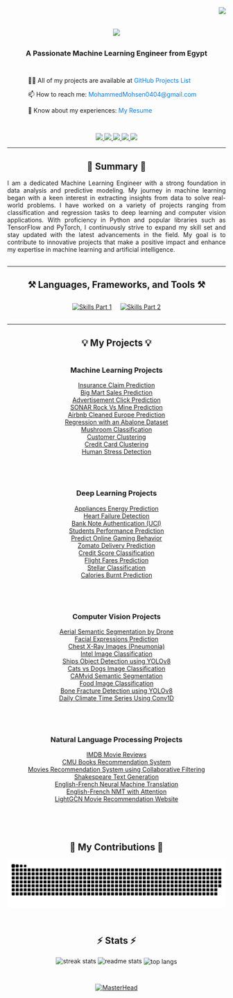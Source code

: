 <img align="right" src="https://visitor-badge.laobi.icu/badge?page_id=MohammedMohsen0404.mohammedmohsen0404" />

<h1 align="center">
    <img src="https://readme-typing-svg.herokuapp.com/?font=Righteous&size=35&center=true&vCenter=true&width=500&height=70&duration=4000&lines=Hi+There!+👋;+I'm+Mohammed+Mohsen!;" />
</h1>

<h3 align="center" style="margin-bottom: 30px;">A Passionate Machine Learning Engineer from Egypt</h3>


<div align="center" style="margin-bottom: 30px;">
  <div style="display: flex; align-items: center; justify-content: center;">
    <div style="text-align: left; margin-right: 20px;">
      <p>👨‍💻 All of my projects are available at <a href="https://github.com/MohammedMohsen0404/Projects_List" target="_blank" style="text-decoration: none; color: #007bff;">GitHub Projects List</a></p>
      <p>📫 How to reach me: <a href="mailto:MohammedMohsen0404@gmail.com" style="text-decoration: none; color: #007bff;">MohammedMohsen0404@gmail.com</a></p>
      <p>📄 Know about my experiences: <a href="https://drive.google.com/file/d/1Z4QrA313ft74Jp7Awv7X5LXTTcqRzh0y/view?usp=drive_link" target="_blank" style="text-decoration: none; color: #007bff;">My Resume</a></p>
    </div>
    <!-- Removed Coding Image -->
  </div>
</div>

<div align="center"> 
  <a href="https://www.linkedin.com/in/mohammed-mohsen-323994276/" target="_blank">
    <img src="https://img.shields.io/badge/LinkedIn-0077B5?style=for-the-badge&logo=linkedin&logoColor=white" />
  </a>
  <a href="https://www.kaggle.com/mohammedmohsen0404" target="_blank">
    <img src="https://img.shields.io/badge/Kaggle-20BEFF?style=for-the-badge&logo=kaggle&logoColor=white" />
  </a>
  <a href="https://www.freelancer.com/u/mohammedmohsen04" target="_blank">
    <img src="https://img.shields.io/badge/Freelancer-0078FF?style=for-the-badge&logo=freelancer&logoColor=white" />
  </a>
  <a href="https://www.upwork.com/freelancers/~01e18965bd893d67e3?mp_source=share" target="_blank">
    <img src="https://img.shields.io/badge/Upwork-6FDA44?style=for-the-badge&logo=upwork&logoColor=white" />
  </a>
  <a href="https://www.notion.so/Preprocessing-Pipeline-e317b357e94b4d9480f977f1a782dd32" target="_blank">
    <img src="https://img.shields.io/badge/Notion-000000?style=for-the-badge&logo=notion&logoColor=white" />
  </a>
</div>
<hr/>

<h2 align="center">📜 Summary 📜</h2>
<div align="center" style="max-width: 600px; margin-bottom: 30px;">
  <p style="text-align: justify;">
    I am a dedicated Machine Learning Engineer with a strong foundation in data analysis and predictive modeling. My journey in machine learning began with a keen interest in extracting insights from data to solve real-world problems. I have worked on a variety of projects ranging from classification and regression tasks to deep learning and computer vision applications. With proficiency in Python and popular libraries such as TensorFlow and PyTorch, I continuously strive to expand my skill set and stay updated with the latest advancements in the field. My goal is to contribute to innovative projects that make a positive impact and enhance my expertise in machine learning and artificial intelligence.
  </p>
</div>

<hr/>

<h2 align="center">⚒️ Languages, Frameworks, and Tools ⚒️</h2>

<div align="center" style="margin-top: 30px;">
  <div style="display: flex; flex-wrap: wrap; justify-content: center; gap: 20px;">
    <a href="https://go-skill-icons.vercel.app/">
      <img src="https://go-skill-icons.vercel.app/api/icons?i=numpy,pandas,matplotlib,seaborn,scipy,scikitlearn" alt="Skills Part 1" style="max-width: 150px;" />
    </a>
    <a href="https://go-skill-icons.vercel.app/">
      <img src="https://go-skill-icons.vercel.app/api/icons?i=tensorflow,pytorch,python,huggingface,kaggle,git,github" alt="Skills Part 2" style="max-width: 150px;" />
    </a>
  </div>
</div>

<br/>
<hr/>

<h2 align="center">💡 My Projects 💡</h2>

<!-- Container for all sections -->
<div style="display: flex; flex-direction: column; align-items: center;">

 <!-- Machine Learning Projects -->
<div style="text-align: center; margin-bottom: 40px;">
  <h3>Machine Learning Projects</h3>
  <ul style="list-style-type: none; padding: 0;">
    <li><a href="https://github.com/MohammedMohsen0404/Starting-Is-All-You-Need/tree/main/Proj01_Insurance_Claim_Prediction" target="_blank">Insurance Claim Prediction</a></li>
    <li><a href="https://github.com/MohammedMohsen0404/Starting-Is-All-You-Need/tree/main/Proj02_Big_Mart_Sales_Prediction" target="_blank">Big Mart Sales Prediction</a></li>
    <li><a href="https://github.com/MohammedMohsen0404/Starting-Is-All-You-Need/tree/main/Proj04_Advertisement" target="_blank">Advertisement Click Prediction</a></li>
    <li><a href="https://github.com/MohammedMohsen0404/Starting-Is-All-You-Need/tree/main/Proj06_SONAR_Rock_Vs_Mine_Prediction" target="_blank">SONAR Rock Vs Mine Prediction</a></li>
    <li><a href="https://github.com/MohammedMohsen0404/Starting-Is-All-You-Need/tree/main/Proj07_Airbnb_Prediction" target="_blank">Airbnb Cleaned Europe Prediction</a></li>
    <li><a href="https://github.com/MohammedMohsen0404/Starting-Is-All-You-Need/tree/main/Proj08_Abalone_Dataset" target="_blank">Regression with an Abalone Dataset</a></li>
    <li><a href="https://github.com/MohammedMohsen0404/Starting-Is-All-You-Need/tree/main/Proj09_Mushroom_Classification" target="_blank">Mushroom Classification</a></li>
    <li><a href="https://github.com/MohammedMohsen0404/Starting-Is-All-You-Need/tree/main/Proj10_Customer_Clustering" target="_blank">Customer Clustering</a></li>
    <li><a href="https://github.com/MohammedMohsen0404/Starting-Is-All-You-Need/tree/main/Proj11_Credit_Card_Clustering" target="_blank">Credit Card Clustering</a></li>
    <li><a href="https://github.com/MohammedMohsen0404/Starting-Is-All-You-Need/tree/main/Proj12_Human_Stress_Detection" target="_blank">Human Stress Detection</a></li>
  </ul>
</div>


<div style="text-align: center; margin-bottom: 40px;">
  <h3>Deep Learning Projects</h3>
  <ul style="list-style-type: none; padding: 0;">
    <li><a href="https://github.com/MohammedMohsen0404/Starting-Is-All-You-Need/tree/main/Proj13_Appliances_Energy_Prediction" target="_blank">Appliances Energy Prediction</a></li>
    <li><a href="https://github.com/MohammedMohsen0404/Starting-Is-All-You-Need/tree/main/Proj03_Heart_Failure_Detection" target="_blank">Heart Failure Detection</a></li>
    <li><a href="https://github.com/MohammedMohsen0404/Starting-Is-All-You-Need/tree/main/Proj05_Bank_Note_Authentication_UCI" target="_blank">Bank Note Authentication (UCI)</a></li>
    <li><a href="https://github.com/MohammedMohsen0404/Starting-Is-All-You-Need/tree/main/Proj14_Students_Performance_Prediction" target="_blank">Students Performance Prediction</a></li>
    <li><a href="https://github.com/MohammedMohsen0404/Starting-Is-All-You-Need/tree/main/Proj15_Predict-online-gaming-behavior" target="_blank">Predict Online Gaming Behavior</a></li>
    <li><a href="https://github.com/MohammedMohsen0404/Starting-Is-All-You-Need/tree/main/Proj16_Zomato_Delivery_Prediction" target="_blank">Zomato Delivery Prediction</a></li>
    <li><a href="https://github.com/MohammedMohsen0404/Starting-Is-All-You-Need/tree/main/Proj17_Credit-score-classification" target="_blank">Credit Score Classification</a></li>
    <li><a href="https://github.com/MohammedMohsen0404/Starting-Is-All-You-Need/tree/main/Proj18_Flight_Fares_Prediction" target="_blank">Flight Fares Prediction</a></li>
    <li><a href="https://github.com/MohammedMohsen0404/Starting-Is-All-You-Need/tree/main/Proj19_Stellar_Classification" target="_blank">Stellar Classification</a></li>
    <li><a href="https://github.com/MohammedMohsen0404/Starting-Is-All-You-Need/tree/main/Proj20_Caloriees_Burnt_Prediction" target="_blank">Calories Burnt Prediction</a></li>
  </ul>
</div>

<div style="text-align: center; margin-bottom: 40px;">
  <h3>Computer Vision Projects</h3>
  <ul style="list-style-type: none; padding: 0;">
    <li><a href="https://github.com/MohammedMohsen0404/Starting-Is-All-You-Need/tree/main/Proj27_CV_Aerial_Semantic_Segmentation_by_Drone" target="_blank">Aerial Semantic Segmentation by Drone</a></li>
    <li><a href="https://github.com/MohammedMohsen0404/Starting-Is-All-You-Need/tree/main/Proj24_CV_Facial_Expressions_Prediction" target="_blank">Facial Expressions Prediction</a></li>
    <li><a href="https://github.com/MohammedMohsen0404/Starting-Is-All-You-Need/tree/main/Proj23_CV_Chest_X-Ray_Images_Pneumonia" target="_blank">Chest X-Ray Images (Pneumonia)</a></li>
    <li><a href="https://github.com/MohammedMohsen0404/Starting-Is-All-You-Need/tree/main/Proj22_CV_Intel_Image_Classification" target="_blank">Intel Image Classification</a></li>
    <li><a href="https://github.com/MohammedMohsen0404/Starting-Is-All-You-Need/tree/main/Proj28_CV_Ships_Object_Detection_using_YOLOv8" target="_blank">Ships Object Detection using YOLOv8</a></li>
    <li><a href="https://github.com/MohammedMohsen0404/Starting-Is-All-You-Need/tree/main/Proj21_CV_Cats_vs_Dogs_Image_Classification" target="_blank">Cats vs Dogs Image Classification</a></li>
    <li><a href="https://github.com/MohammedMohsen0404/Starting-Is-All-You-Need/tree/main/Proj25_CV_CAMvid_semantic_segmentation" target="_blank">CAMvid Semantic Segmentation</a></li>
    <li><a href="https://github.com/MohammedMohsen0404/Starting-Is-All-You-Need/tree/main/Proj26_CV_Food_Image_Classification" target="_blank">Food Image Classification</a></li>
    <li><a href="https://github.com/MohammedMohsen0404/Starting-Is-All-You-Need/tree/main/Proj29_CV_Bone_Fracture_Detection_using_YOLOv8" target="_blank">Bone Fracture Detection using YOLOv8</a></li>
    <li><a href="https://github.com/MohammedMohsen0404/Starting-Is-All-You-Need/tree/main/Proj30_Daily_Climate_time_series" target="_blank">Daily Climate Time Series Using Conv1D</a></li>
  </ul>
</div>

<!-- Natural Language Processing Projects -->
<div style="text-align: center;">
  <h3>Natural Language Processing Projects</h3>
  <ul style="list-style-type: none; padding: 0;">
    <li><a href="https://github.com/MohammedMohsen0404/Starting-Is-All-You-Need/tree/main/Proj31_NLP_IMDB_Movie_Reviews" target="_blank">IMDB Movie Reviews</a></li>
    <li><a href="https://github.com/MohammedMohsen0404/Starting-Is-All-You-Need/tree/main/Proj32_NLP_CMU_Books_Recommendation_System" target="_blank">CMU Books Recommendation System</a></li>
    <li><a href="https://github.com/MohammedMohsen0404/Starting-Is-All-You-Need/tree/main/Proj33_NLP_Movies_RS_using_Collaborative_Filtering" target="_blank">Movies Recommendation System using Collaborative Filtering</a></li>
    <li><a href="https://github.com/MohammedMohsen0404/Starting-Is-All-You-Need/tree/main/Proj34_NLP_Shakespeare_Text_Generation" target="_blank">Shakespeare Text Generation</a></li>
    <li><a href="https://github.com/MohammedMohsen0404/Starting-Is-All-You-Need/tree/main/Proj35_NLP_English_French_Neural_Machine_Translation" target="_blank">English-French Neural Machine Translation</a></li>
    <li><a href="https://github.com/MohammedMohsen0404/Starting-Is-All-You-Need/tree/main/Proj36_NLP_English_French_NMT_with_Attention" target="_blank">English-French NMT with Attention</a></li>
    <li><a href="https://github.com/MohammedMohsen0404/Effort-Is-All-You-Need/tree/main/LightGCN_Movie_Recommendation_Website" target="_blank">LightGCN Movie Recommendation Website</a></li>
  </ul>
</div>

<br/>
<hr/>

<h2 align="center">🐍 My Contributions 🐍</h2>
<div align="center">
  <img alt="snake eating my contributions" src="https://raw.githubusercontent.com/MohammedMohsen0404/MohammedMohsen0404/output/github-contribution-grid-snake.svg" />
</div>
<hr/>

<h2 align="center">⚡ Stats ⚡</h2>
<div align="center">
  <img width=390 src="https://github-readme-streak-stats.herokuapp.com/?user=MohammedMohsen0404&count_private=true&theme=default&border_radius=10" alt="streak stats"/>
  <img width=390 src="https://github-readme-stats.vercel.app/api?username=MohammedMohsen0404&count_private=true&show_icons=true&theme=default&border_radius=10" alt="readme stats" />
  <img width=325 align="center" src="https://github-readme-stats.vercel.app/api/top-langs/?username=MohammedMohsen0404&hide=HTML&langs_count=8&layout=compact&theme=default&border_radius=10" alt="top langs" />
</div>
<hr/>

[![MasterHead](https://drive.google.com/uc?export=view&id=1KESppGG2yC30oyqrv80iHqvVBsFiGYQ4)](https://rishavchanda.io)
